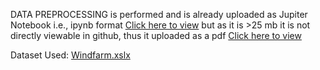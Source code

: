 DATA PREPROCESSING is performed and is already uploaded as Jupiter Notebook i.e., ipynb format [Click here to view](https://github.com/IBM-EPBL/IBM-Project-38740-1660385095/blob/main/%20DATA%20PREPROCESSING%20/DATA_PREPROCESSING_S_R_VIDHYAMBIKA.ipynb) but as it is >25 mb it is not directly viewable in github, thus it uploaded as a pdf [Click here to view](https://github.com/IBM-EPBL/IBM-Project-38740-1660385095/blob/main/DATA%20PREPROCESSING/DATA%20PRE_PROCESSING%20BY%20VIDHYAMBIKA%20SR.pdf)

Dataset Used: [Windfarm.xslx](https://github.com/IBM-EPBL/IBM-Project-38740-1660385095/blob/main/DATA%20COLLECTION/Windfarm.xlsx)
